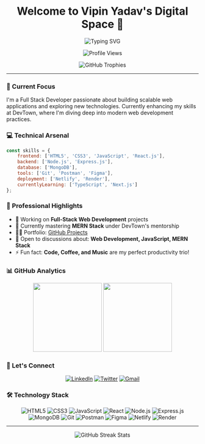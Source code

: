 # <div align="center">Welcome to Vipin Yadav's Digital Space 👋</div>

<div align="center">
  <img src="https://readme-typing-svg.herokuapp.com?font=Fira+Code&weight=600&size=22&pause=1000&color=6C63FF&center=true&vCenter=true&random=false&width=500&lines=Full+Stack+Web+Developer;Building+Innovative+Solutions;Passionate+about+Clean+Code;Learning+%26+Growing+Every+Day" alt="Typing SVG" />
</div>

<p align="center">
  <img src="https://komarev.com/ghpvc/?username=vipinyadav01&label=Profile%20views&color=6C63FF&style=flat" alt="Profile Views" />
</p>

<div align="center">
  <img src="https://github-profile-trophy.vercel.app/?username=vipinyadav01&theme=dracula&column=4&margin-w=15&margin-h=15" alt="GitHub Trophies" />
</div>

---

### 🎯 Current Focus

I'm a Full Stack Developer passionate about building scalable web applications and exploring new technologies. Currently enhancing my skills at DevTown, where I'm diving deep into modern web development practices.

### 💻 Technical Arsenal

```javascript
const skills = {
    frontend: ['HTML5', 'CSS3', 'JavaScript', 'React.js'],
    backend: ['Node.js', 'Express.js'],
    database: ['MongoDB'],
    tools: ['Git', 'Postman', 'Figma'],
    deployment: ['Netlify', 'Render'],
    currentlyLearning: ['TypeScript', 'Next.js']
};
```

### 🌟 Professional Highlights

- 🔭 Working on **Full-Stack Web Development** projects
- 🌱 Currently mastering **MERN Stack** under DevTown's mentorship
- 👨‍💻 Portfolio: [GitHub Projects](https://github.com/vipinyadav01)
- 💬 Open to discussions about: **Web Development, JavaScript, MERN Stack**
- ⚡ Fun fact: **Code, Coffee, and Music** are my perfect productivity trio!

### 📊 GitHub Analytics

<div align="center">
  <img height="180em" src="https://github-readme-stats.vercel.app/api?username=vipinyadav01&show_icons=true&theme=dracula&include_all_commits=true&count_private=true"/>
  <img height="180em" src="https://github-readme-stats.vercel.app/api/top-langs/?username=vipinyadav01&layout=compact&langs_count=7&theme=dracula"/>
</div>

### 🤝 Let's Connect

<div align="center">
  
[![LinkedIn](https://img.shields.io/badge/LinkedIn-0077B5?style=for-the-badge&logo=linkedin&logoColor=white)](https://linkedin.com/in/vipinyadav01)
[![Twitter](https://img.shields.io/badge/Twitter-1DA1F2?style=for-the-badge&logo=twitter&logoColor=white)](https://twitter.com/vipinyadav9m)
[![Gmail](https://img.shields.io/badge/Gmail-D14836?style=for-the-badge&logo=gmail&logoColor=white)](mailto:Vipinyadav9m@gmail.com)
  
</div>

### 🛠️ Technology Stack

<div align="center">

![HTML5](https://img.shields.io/badge/HTML5-E34F26?style=for-the-badge&logo=html5&logoColor=white)
![CSS3](https://img.shields.io/badge/CSS3-1572B6?style=for-the-badge&logo=css3&logoColor=white)
![JavaScript](https://img.shields.io/badge/JavaScript-F7DF1E?style=for-the-badge&logo=javascript&logoColor=black)
![React](https://img.shields.io/badge/React-20232A?style=for-the-badge&logo=react&logoColor=61DAFB)
![Node.js](https://img.shields.io/badge/Node.js-43853D?style=for-the-badge&logo=node.js&logoColor=white)
![Express.js](https://img.shields.io/badge/Express.js-404D59?style=for-the-badge)
![MongoDB](https://img.shields.io/badge/MongoDB-4EA94B?style=for-the-badge&logo=mongodb&logoColor=white)
![Git](https://img.shields.io/badge/Git-F05032?style=for-the-badge&logo=git&logoColor=white)
![Postman](https://img.shields.io/badge/Postman-FF6C37?style=for-the-badge&logo=Postman&logoColor=white)
![Figma](https://img.shields.io/badge/Figma-F24E1E?style=for-the-badge&logo=figma&logoColor=white)
![Netlify](https://img.shields.io/badge/Netlify-00C7B7?style=for-the-badge&logo=netlify&logoColor=white)
![Render](https://img.shields.io/badge/Render-46E3B7?style=for-the-badge&logo=render&logoColor=white)

</div>

---

<div align="center">
  <img src="https://github-readme-streak-stats.herokuapp.com/?user=vipinyadav01&theme=dracula" alt="GitHub Streak Stats"/>
</div>
